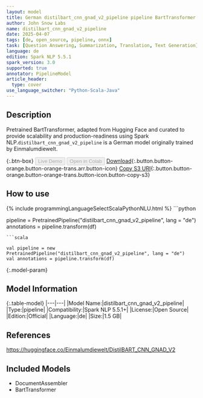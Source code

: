 ```yaml
---
layout: model
title: German distilbart_cnn_gnad_v2_pipeline pipeline BartTransformer from Einmalumdiewelt
author: John Snow Labs
name: distilbart_cnn_gnad_v2_pipeline
date: 2025-04-07
tags: [de, open_source, pipeline, onnx]
task: [Question Answering, Summarization, Translation, Text Generation]
language: de
edition: Spark NLP 5.5.1
spark_version: 3.0
supported: true
annotator: PipelineModel
article_header:
  type: cover
use_language_switcher: "Python-Scala-Java"
---
```


## Description

Pretrained BartTransformer, adapted from Hugging Face and curated to provide scalability and production-readiness using Spark NLP.`distilbart_cnn_gnad_v2_pipeline` is a German model originally trained by Einmalumdiewelt.

{:.btn-box}
<button class="button button-orange" disabled>Live Demo</button>
<button class="button button-orange" disabled>Open in Colab</button>
[Download](https://s3.amazonaws.com/auxdata.johnsnowlabs.com/public/models/distilbart_cnn_gnad_v2_pipeline_de_5.5.1_3.0_1744014874814.zip){:.button.button-orange.button-orange-trans.arr.button-icon}
[Copy S3 URI](s3://auxdata.johnsnowlabs.com/public/models/distilbart_cnn_gnad_v2_pipeline_de_5.5.1_3.0_1744014874814.zip){:.button.button-orange.button-orange-trans.button-icon.button-copy-s3}

## How to use



<div class="tabs-box" markdown="1">
{% include programmingLanguageSelectScalaPythonNLU.html %}
```python

pipeline = PretrainedPipeline("distilbart_cnn_gnad_v2_pipeline", lang = "de")
annotations =  pipeline.transform(df)   

```
```scala

val pipeline = new PretrainedPipeline("distilbart_cnn_gnad_v2_pipeline", lang = "de")
val annotations = pipeline.transform(df)

```
</div>

{:.model-param}
## Model Information

{:.table-model}
|---|---|
|Model Name:|distilbart_cnn_gnad_v2_pipeline|
|Type:|pipeline|
|Compatibility:|Spark NLP 5.5.1+|
|License:|Open Source|
|Edition:|Official|
|Language:|de|
|Size:|1.5 GB|

## References

https://huggingface.co/Einmalumdiewelt/DistilBART_CNN_GNAD_V2

## Included Models

- DocumentAssembler
- BartTransformer